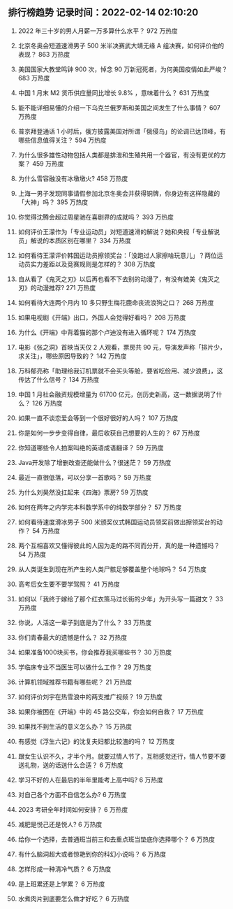 
## 排行榜趋势 记录时间：2022-02-14 02:10:20
  
  1. 2022 年三十岁的男人月薪一万多算什么水平？ 972 万热度
    
  2. 北京冬奥会短道速滑男子 500 米半决赛武大靖无缘 A 组决赛，如何评价他的表现？ 863 万热度
    
  3. 美国国家大教堂鸣钟 900 次，悼念 90 万新冠死者，为何美国疫情如此严峻？ 683 万热度
    
  4. 中国 1 月末 M2 货币供应量同比增长 9.8% ，意味着什么？ 631 万热度
    
  5. 能不能详细易懂的介绍一下乌克兰俄罗斯和美国之间发生了什么事情？ 607 万热度
    
  6. 普京拜登通话 1 小时后，俄方披露美国对所谓「俄侵乌」的论调已达顶峰，有哪些信息值得关注？ 594 万热度
    
  7. 为什么很多雄性动物包括人类都是排泄和生殖共用一个器官，有没有更优的方案？ 459 万热度
    
  8. 为什么雪容融没有冰墩墩火? 458 万热度
    
  9. 上海一男子发现同事请假参加北京冬奥会并获得铜牌，你身边有这样隐藏的「大神」吗？ 395 万热度
    
  10. 你觉得沈腾会超过周星驰在喜剧界的成就吗？ 393 万热度
    
  11. 如何评价王濛作为「专业运动员」对短道速滑的解说？她和央视「专业解说员」解说的本质区别在哪里？ 334 万热度
    
  12. 如何看待王濛评价韩国运动员擦领奖台：「没跑过人家擦啥玩意儿」？两位运动员实力差距以及竞赛规则是怎样的？ 308 万热度
    
  13. 自从看了《鬼灭之刃》以后再也看不下去别的动漫了，有没有媲美《鬼灭之刃》的动漫推荐? 271 万热度
    
  14. 如何看待大连两个月内 10 多只野生梅花鹿命丧流浪狗之口？ 268 万热度
    
  15. 如果电视剧《开端》出口，外国人会觉得好看吗？ 208 万热度
    
  16. 为什么《开端》中背着猫的那个卢迪没有进入循环呢？ 174 万热度
    
  17. 电影《张之洞》首映当天仅 2 人观看，票房共 90 元，导演发声称「排片少，求关注」，哪些原因导致的？ 142 万热度
    
  18. 万科郁亮称「助理给我订机票就不会买头等舱，要省吃俭用、减少浪费」，这传达了什么信号？ 134 万热度
    
  19. 中国 1 月社会融资规模增量为 61700 亿元，创历史新高，这一数据说明了什么？ 126 万热度
    
  20. 如果一直不谈恋爱会等到一个很好很好的人吗？ 107 万热度
    
  21. 你是如何一步步变得自律，最后收获自己想要的人生的？ 67 万热度
    
  22. 你知道哪些令人拍案叫绝的英语成语翻译？ 59 万热度
    
  23. Java开发除了增删改查还能做什么？很迷茫？ 59 万热度
    
  24. 最近一直很低落，可以分享一首歌吗？ 59 万热度
    
  25. 为什么刘昊然没扛起来《四海》票房? 59 万热度
    
  26. 如何在两年之内学完本科数学系中的纯数学部分？ 57 万热度
    
  27. 如何看待速度滑冰男子 500 米颁奖仪式韩国运动员领奖前做出擦领奖台的动作？ 54 万热度
    
  28. 两个互相喜欢又懂得彼此的人因为走的路不同而分开，真的是一种遗憾吗？ 54 万热度
    
  29. 从人类诞生到现在所产生的人类尸骸足够覆盖整个地球吗？ 54 万热度
    
  30. 高考后女生要不要学驾照？ 41 万热度
    
  31. 如何以「我终于嫁给了那个红衣策马过长街的少年」为开头写一篇甜文？ 33 万热度
    
  32. 你说，人活这一辈子到底是为了什么？ 33 万热度
    
  33. 你们青春最大的遗憾是什么？ 32 万热度
    
  34. 如果准备1000块买书，你会推荐我买哪些书？ 30 万热度
    
  35. 学临床专业不当医生可以做什么工作？ 29 万热度
    
  36. 计算机领域推荐书籍有哪些呢？ 21 万热度
    
  37. 如何评价刘宇在热雪浪中的两支推广视频？ 19 万热度
    
  38. 如果你被困在《开端》中的 45 路公交车，你会如何自救？ 17 万热度
    
  39. 如果找不到生活的意义怎么办？ 15 万热度
    
  40. 有感觉《浮生六记》的沈复夫妇都比较渣的吗？ 12 万热度
    
  41. 跟女生认识不久，才半个月。就要过情人节了，互相感觉还行，情人节要不要送礼物，送的话送什么合适？ 6 万热度
    
  42. 学习不好的人在最后的半年里能考上高中吗? 6 万热度
    
  43. 对自己各个方面不自信怎么办? 6 万热度
    
  44. 2023 考研全年时间如何安排？ 6 万热度
    
  45. 减肥是悦己还是悦人? 6 万热度
    
  46. 给你一个选择，去普通班当前三和去重点班当垫底你选择哪个？ 6 万热度
    
  47. 有什么脑洞超大或者惊艳到你的科幻小说吗？ 6 万热度
    
  48. 怎样形成一种清冷气质？ 6 万热度
    
  49. 是上班累还是上学累？ 6 万热度
    
  50. 水煮肉片到底要怎么做才好吃？ 6 万热度
    